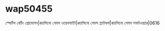 # wap50455
স্পোর্টস বেটিং প্রোমোশন|ক্যাসিনো গেমস ওয়েবসাইট|ক্যাসিনো গেমস প্ল্যাটফর্ম|ক্যাসিনো গেমস সফটওয়্যার|0616
